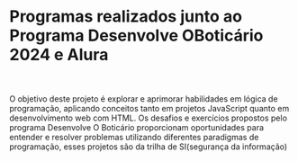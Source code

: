 <h1>Programas realizados junto ao Programa Desenvolve OBoticário 2024 e Alura</h1>
<br><br>
O objetivo deste projeto é explorar e aprimorar habilidades em lógica de programação, 
aplicando conceitos tanto em projetos JavaScript quanto em desenvolvimento web com HTML.
Os desafios e exercícios propostos pelo programa Desenvolve O Boticário proporcionam oportunidades para entender e 
resolver problemas utilizando diferentes paradigmas de programação, esses projetos são da trilha de SI(segurança da informação)
